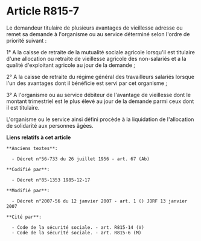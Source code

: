 # Article R815-7

Le demandeur titulaire de plusieurs avantages de vieillesse adresse ou remet sa demande à l'organisme ou au service déterminé
selon l'ordre de priorité suivant :

1° A la caisse de retraite de la mutualité sociale agricole lorsqu'il est titulaire d'une allocation ou retraite de
vieillesse agricole des non-salariés et a la qualité d'exploitant agricole au jour de la demande ;

2° A la caisse de retraite du régime général des travailleurs salariés lorsque l'un des avantages dont il bénéficie est servi
par cet organisme ;

3° A l'organisme ou au service débiteur de l'avantage de vieillesse dont le montant trimestriel est le plus élevé au jour de
la demande parmi ceux dont il est titulaire.

L'organisme ou le service ainsi défini procède à la liquidation de l'allocation de solidarité aux personnes âgées.

**Liens relatifs à cet article**

	**Anciens textes**:

	  - Décret n°56-733 du 26 juillet 1956 - art. 67 (Ab)

	**Codifié par**:

	  - Décret n°85-1353 1985-12-17

	**Modifié par**:

	  - Décret n°2007-56 du 12 janvier 2007 - art. 1 () JORF 13 janvier 2007

	**Cité par**:

	  - Code de la sécurité sociale. - art. R815-14 (V)
	  - Code de la sécurité sociale. - art. R815-6 (M)

